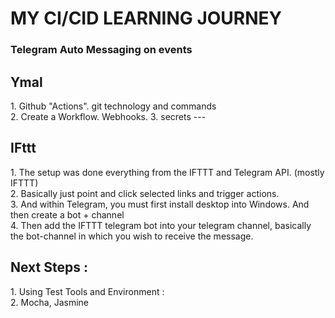 <h1> MY CI/CID LEARNING JOURNEY</H1>

<h3>Telegram Auto Messaging on events</h3>

<h2> Ymal </h2>
1. Github "Actions". git technology and commands<br>
2. Create a Workflow. Webhooks.
3. secrets
---
<h2>IFttt</h2>
1. The setup was done everything from the IFTTT and Telegram API. (mostly IFTTT)<br>
2. Basically just point and click selected links and trigger actions.<br>
3. And within Telegram, you must first install desktop into Windows. And then create a bot + channel<br>
4. Then add the IFTTT telegram bot into your telegram channel, basically the bot-channel in which you wish to receive the message.

<h2>Next Steps : </h2>
1. Using Test Tools and Environment :<br>
2. Mocha, Jasmine
